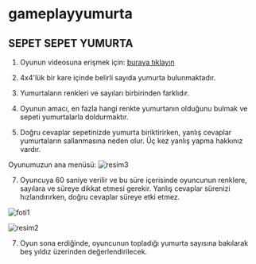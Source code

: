 # gameplayyumurta

## SEPET SEPET YUMURTA

1. Oyunun videosuna erişmek için:
[buraya tıklayın](https://github.com/ZehraOkurr/gameplayyumurta/assets/148492493/42719f52-68f2-41ff-9f13-abdd78508231)

2. 4x4'lük bir kare içinde belirli sayıda yumurta bulunmaktadır.

3. Yumurtaların renkleri ve sayıları birbirinden farklıdır.

4. Oyunun amacı, en fazla hangi renkte yumurtanın olduğunu bulmak ve sepeti yumurtalarla doldurmaktır.

5. Doğru cevaplar sepetinizde yumurta biriktirirken, yanlış cevaplar yumurtaların sallanmasına neden olur. Üç kez yanlış yapma hakkınız vardır.
   
Oyunumuzun ana menüsü:
![resim3](https://github.com/ZehraOkurr/gameplayyumurta/assets/148492493/afd8f28c-f122-4b7c-8ff0-3b8e7950a9d1)

7. Oyuncuya 60 saniye verilir ve bu süre içerisinde oyuncunun renklere, sayılara ve süreye dikkat etmesi gerekir. Yanlış cevaplar sürenizi hızlandırırken, doğru cevaplar süreye etki etmez.

![foti1](https://github.com/ZehraOkurr/gameplayyumurta/assets/148492493/cb3af048-118c-4fcc-b7b5-3302fa362453)

![resim2](https://github.com/ZehraOkurr/gameplayyumurta/assets/148492493/42d8fbf9-9273-4be2-89f8-e701c04d0a41)

7. Oyun sona erdiğinde, oyuncunun topladığı yumurta sayısına bakılarak beş yıldız üzerinden değerlendirilecek.
